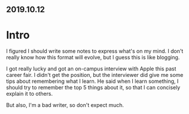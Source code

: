 ## 2019.10.12

# Intro

I figured I should write some notes to express what's on my mind. I don't really know how this format will evolve, but I guess this is like blogging.

I got really lucky and got an on-campus interview with Apple this past career fair. I didn't get the position, but the interviewer did give me some tips about remembering what I learn. He said when I learn something, I should try to remember the top 5 things about it, so that I can concisely explain it to others.

But also, I'm a bad writer, so don't expect much.
